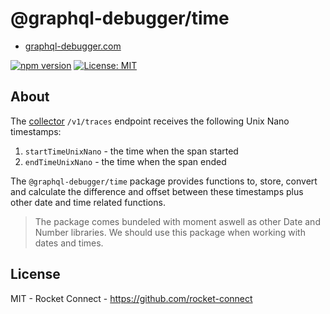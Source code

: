 # @graphql-debugger/time

- [graphql-debugger.com](http://www.graphql-debugger.com)

[![npm version](https://badge.fury.io/js/@graphql-debugger%2Fui.svg)](https://badge.fury.io/js/@graphql-debugger%2Ftime) [![License: MIT](https://img.shields.io/badge/License-MIT-yellow.svg)](https://opensource.org/licenses/MIT)

## About

The [collector](https://github.com/rocket-connect/graphql-debugger/tree/main/packages/collector-proxy) `/v1/traces` endpoint receives the following Unix Nano timestamps:

1. `startTimeUnixNano` - the time when the span started
2. `endTimeUnixNano` - the time when the span ended

The `@graphql-debugger/time` package provides functions to, store, convert and calculate the difference and offset between these timestamps plus other date and time related functions.

> The package comes bundeled with moment aswell as other Date and Number libraries. We should use this package when working with dates and times.

## License

MIT - Rocket Connect - https://github.com/rocket-connect
